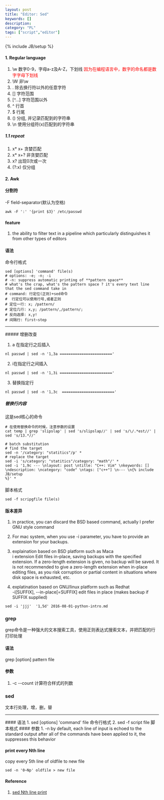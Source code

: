 ```yaml
---
layout: post
title: "Editor: Sed"
keywords: [] 
description: 
category: "PL"
tags: ["script","editor"]
---
```

{% include JB/setup %}

#### 1. Regular language
1. \\w 数字0-9，字母a-z及A-Z，下划线 <font color="red">因为在编程语言中，数字的命名都是数字字母下划线</font>
2. \\W 非\\w
3. . 除去换行符以外的任意字符
4. \[\] 字符范围
5. \[^...\] 字符范围以外
6. ^ 行首
7. $ 行尾
8. ()  分组, 并记录匹配到的字符串
9. \n  使用分组符(x)匹配到的字符串
##### 1.1  repeat
1. x\* x+ 贪婪匹配
2. x\* x+? 非贪婪匹配
3. x?      出现0次或一次
10. (?:x) 仅分组


#### 2. Awk
#### 分割符
-F field-separator(默认为空格)
```shell
awk -F ':' '{print $3}' /etc/passwd
```

#### feature

1. the ability to filter text in a pipeline which particularly distinguishes it from other types of editors


#### 语法

命令行格式

```shell
sed [options] 'command' file(s)
# options: -e; -n; -i
# -n: suppress automatic printing of **pattern space**
# what's the crap, what's the pattern space ? it's every text line that the sed command take in
# command: 行定位(正则)+sed命令
#  行定位可以使用行号,或者正则
# 定位一行: x; /pattern/
# 定位几行: x,y; /pattern/,/pattern/;
# 反向选择: x,y!
# 间隔行: first~step
```

<hr />
##### 增删改查

1. a 在指定行之后插入

```shell
nl passwd | sed -n '1,3a ========================'
```

2. i在指定行之间插入

```shell
nl passwd | sed -n '1,3i ========================'
```

3. 替换指定行

```shell
nl passwd | sed -n '1,3c  ========================'
```

##### 替换行内容

这是sed核心的命令

```shell
# 在使用替换命令的时候，注意参数的设置
cat temp | grep 'slipslap' | sed 's/slipslap//' | sed 's/\/.*est//' | sed 's/13.*//'

# batch substitution
# find the target
sed -n '/category: "statitics"/p' *
# replace the target
sed -i 's/category: "statitics"/category: "math"/' *
sed -i '1,9c --- \nlayout: post \ntitle: "C++: Vim" \nkeywords: []
\ndescription: \ncategory: "code" \ntags: ["c++"] \n--- \n{% include JB/setup
%}' *
```


####

脚本格式

```shell
sed -f scripgfile file(s)
```

#### 版本差异
1. in practice, you can discard the BSD based command, actually I prefer GNU style command 
2. For mac system, when you use -i parameter, you have to provide an extension for your backups.

3. explaination based on BSD platform such as Maca <br />
i extension
   Edit files in-place, saving backups with the specified extension.  If a zero-length extension is given, no backup will be saved.  It is not recommended to give a zero-length extension when in-place editing files, as you risk corruption or partial content in situations where disk space is exhausted, etc.

4. explatination based on GNU/linux platform such as Redhat <br />
   -i[SUFFIX], --in-place[=SUFFIX]
   edit files in place (makes backup if SUFFIX supplied)




```shell
sed -i 'jjj'  '1,5d' 2016-08-01-python-intro.md
```
### grep
grep命令是一种强大的文本搜索工具，使用正则表达式搜索文本，并把匹配的行打印处理
#### 语法
grep \[option\] pattern file
#### 参数
1. -c  --count    计算符合样式的列数

### sed
文本行处理，增，删，替
<hr />
#### 语法
1. sed [options] 'command' file 命令行格式
2. sed -f script file 脚本格式
#### 参数
1. -n by default, each line of input is echoed to the standard output after all of the commands have been applied to it, the suppresses this behavior


#### print every Nth line

copy every 5th line of oldfile to new file

```shell
sed -n '0~Np' oldfile > new file
```


#### Reference
1. [sed Nth line print](https://unix.stackexchange.com/questions/369181/printing-every-nth-line-out-of-a-large-file-into-a-new-file/369220)

